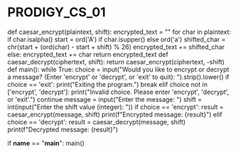 # PRODIGY_CS_01
def caesar_encrypt(plaintext, shift):
    encrypted_text = ""
    for char in plaintext:
        if char.isalpha()
            start = ord('A') if char.isupper() else ord('a')
            shifted_char = chr(start + (ord(char) - start + shift) % 26)
            encrypted_text += shifted_char
        else:
            encrypted_text += char
    return encrypted_text
def caesar_decrypt(ciphertext, shift):
     return caesar_encrypt(ciphertext, -shift)
def main():
    while True:
        choice = input("Would you like to encrypt or decrypt a message? (Enter 'encrypt' or 'decrypt', or 'exit' to quit): ").strip().lower() 
        if choice == 'exit':
            print("Exiting the program.")
            break
        elif choice not in ['encrypt', 'decrypt']:
            print("Invalid choice. Please enter 'encrypt', 'decrypt', or 'exit'.")
            continue
        message = input("Enter the message: ")
        shift = int(input("Enter the shift value (integer): "))
        if choice == 'encrypt':
            result = caesar_encrypt(message, shift)
            print(f"Encrypted message: {result}")
        elif choice == 'decrypt':
            result = caesar_decrypt(message, shift)
            print(f"Decrypted message: {result}")

if __name__ == "__main__":
    main()

